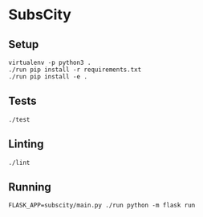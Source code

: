 # SubsCity

## Setup

```
virtualenv -p python3 .
./run pip install -r requirements.txt
./run pip install -e .
```

## Tests

```
./test
```

## Linting

```
./lint
```

## Running

```
FLASK_APP=subscity/main.py ./run python -m flask run
```

